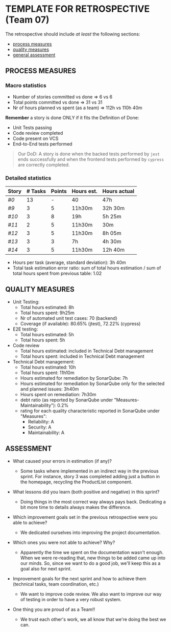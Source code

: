 TEMPLATE FOR RETROSPECTIVE (Team 07)
=====================================

The retrospective should include _at least_ the following
sections:

- [process measures](#process-measures)
- [quality measures](#quality-measures)
- [general assessment](#assessment)

## PROCESS MEASURES 

### Macro statistics

- Number of stories committed vs done => 6 vs 6
- Total points committed vs done => 31 vs 31
- Nr of hours planned vs spent (as a team) =>  112h vs 110h 40m

**Remember**  a story is done ONLY if it fits the Definition of Done:
 
- Unit Tests passing
- Code review completed
- Code present on VCS
- End-to-End tests performed

> Our DoD: A story is done when the backed tests performed by `jest` ends successfully and when the frontend tests performed by `cypress` are correctly completed.
### Detailed statistics

| Story  | # Tasks | Points | Hours est. | Hours actual |
|--------|---------|--------|------------|--------------|
| _#0_   |    13   |    -   |     40     |       47h    |
| _#9_   |    3    |    5   |   11h30m   |   32h 30m    |
| _#10_  |    3    |    8   |     19h    |    5h 25m    |
| _#11_  |    2    |    5   |   11h30m   |       30m    |
| _#12_  |    3    |    5   |   11h30m   |    8h 05m    |
| _#13_  |    3    |    3   |    7h      |    4h 30m    |
| _#14_  |    3    |    5   |   11h30m   |   12h 40m    |


- Hours per task (average, standard deviation): 3h 40m
- Total task estimation error ratio: sum of total hours estimation / sum of total hours spent from previous table: 1.02

  
## QUALITY MEASURES 

- Unit Testing:
  - Total hours estimated: 8h
  - Total hours spent: 9h25m
  - Nr of automated unit test cases: 70 (backend)
  - Coverage (if available): 80.65% (jtest), 72.22% (cypress)
- E2E testing:
  - Total hours estimated: 5h
  - Total hours spent: 5h
- Code review 
  - Total hours estimated: included in Technical Debt management
  - Total hours spent: included in Technical Debt management
- Technical Debt management:
  - Total hours estimated: 10h
  - Total hours spent: 11h10m
  - Hours estimated for remediation by SonarQube: 7h
  - Hours estimated for remediation by SonarQube only for the selected and planned issues: 3h40m 
  - Hours spent on remediation: 7h30m 
  - debt ratio (as reported by SonarQube under "Measures-Maintainability"): 0.2%
  - rating for each quality characteristic reported in SonarQube under "Measures":
    - Reliability: A
    - Security: A
    - Maintainability: A

## ASSESSMENT

- What caused your errors in estimation (if any)? 
	+ Some tasks where implemented in an indirect way in the previous sprint. For instance, story 3 was completed adding just a button in the homepage, recycling the ProductList component.

- What lessons did you learn (both positive and negative) in this sprint?
	+ Doing things in the most correct way always pays back. Dedicating a bit more time to details always makes the difference.

- Which improvement goals set in the previous retrospective were you able to achieve? 
	+ We dedicated ourselves into improving the project documentation.
- Which ones you were not able to achieve? Why?
	+ Apparently the time we spent on the documentation wasn't enough. When we were re-reading that, new things to be added came up into our minds. So, since we want to do a good job, we'll keep this as a goal also for next sprint.

- Improvement goals for the next sprint and how to achieve them (technical tasks, team coordination, etc.)
	+ We want to improve code review. We also want to improve our way of testing in order to have a very robust system.

- One thing you are proud of as a Team!!
	+ We trust each other's work, we all know that we're doing the best we can.
